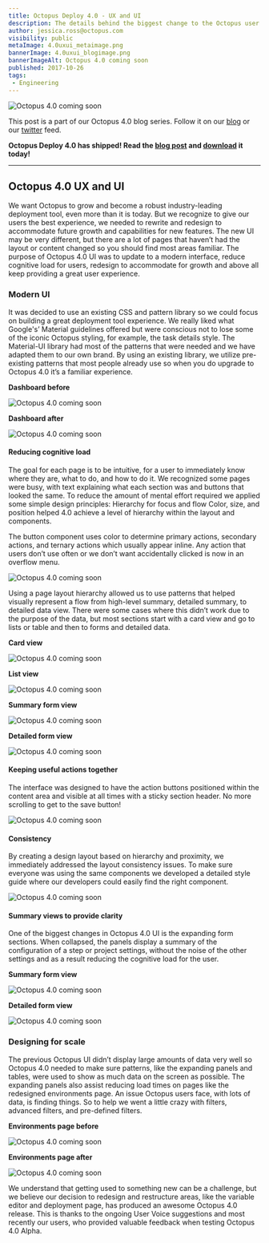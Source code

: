 ```yaml
---
title: Octopus Deploy 4.0 - UX and UI
description: The details behind the biggest change to the Octopus user interface and user experience since it's original launch! 
author: jessica.ross@octopus.com
visibility: public
metaImage: 4.0uxui_metaimage.png
bannerImage: 4.0uxui_blogimage.png
bannerImageAlt: Octopus 4.0 coming soon
published: 2017-10-26
tags:
 - Engineering
---
```


![Octopus 4.0 coming soon](4.0uxui_blogimage.png)

This post is a part of our Octopus 4.0 blog series. Follow it on our [blog](https://octopus.com/blog) or our [twitter](https://twitter.com/octopusdeploy) feed.

**Octopus Deploy 4.0 has shipped! Read the [blog post](/blog/2017-11/octopus-release-4-0.md) and [download](https://octopus.com/downloads) it today!**

---

## Octopus 4.0 UX and UI

We want Octopus to grow and become a robust industry-leading deployment tool, even more than it is today. But we recognize to give our users the best experience, we needed to rewrite and redesign to accommodate future growth and capabilities for new features. The new UI may be very different, but there are a lot of pages that haven’t had the layout or content changed so you should find most areas familiar.
The purpose of Octopus 4.0 UI was to update to a modern interface, reduce cognitive load for users, redesign to accommodate for growth and above all keep providing a great user experience.

### Modern UI

It was decided to use an existing CSS and pattern library so we could focus on building a great deployment tool experience. We really liked what Google's’ Material guidelines offered but were conscious not to lose some of the iconic Octopus styling, for example, the task details style. The Material-UI library had most of the patterns that were needed and we have adapted them to our own brand. By using an existing library, we utilize pre-existing patterns that most people already use so when you do upgrade to Octopus 4.0 it’s a familiar experience.

**Dashboard before**

![Octopus 4.0 coming soon](4.0_dashboard-before_blogimage.png "width=500")

**Dashboard after**

![Octopus 4.0 coming soon](4.0_dashboard-after_blogimage.png "width=500")


#### Reducing cognitive load

The goal for each page is to be intuitive, for a user to immediately know where they are, what to do, and how to do it. We recognized some pages were busy, with text explaining what each section was and buttons that looked the same. To reduce the amount of mental effort required we applied some simple design principles:
Hierarchy for focus and flow
Color, size, and position helped 4.0 achieve a level of hierarchy within the layout and components.

The button component uses color to determine primary actions, secondary actions, and ternary actions which usually appear inline. Any action that users don’t use often or we don’t want accidentally clicked is now in an overflow menu.

![Octopus 4.0 coming soon](4.0_buttons_blogimage.png "width=500")

Using a page layout hierarchy allowed us to use patterns that helped visually represent a flow from high-level summary, detailed summary, to detailed data view. There were some cases where this didn’t work due to the purpose of the data, but most sections start with a card view and go to lists or table and then to forms and detailed data.

**Card view**

![Octopus 4.0 coming soon](4.0_cardview_blogimage.png "width=500")

**List view**

![Octopus 4.0 coming soon](4.0_listview_blogimage.png "width=500")

**Summary form view**

![Octopus 4.0 coming soon](4.0_summaryview_blogimage.png "width=500")

**Detailed form view**

![Octopus 4.0 coming soon](4.0_detailedview_blogimage.png "width=500")


#### Keeping useful actions together

The interface was designed to have the action buttons positioned within the content area and visible at all times with a sticky section header. No more scrolling to get to the save button!

![Octopus 4.0 coming soon](4.0_sticky-header_blogimage.png "width=500")


#### Consistency

By creating a design layout based on hierarchy and proximity, we immediately addressed the layout consistency issues. To make sure everyone was using the same components we developed a detailed style guide where our developers could easily find the right component.

![Octopus 4.0 coming soon](4.0_styleguide_blogimage.png "width=500")


#### Summary views to provide clarity

One of the biggest changes in Octopus 4.0 UI is the expanding form sections. When collapsed, the panels display a summary of the configuration of a step or project settings, without the noise of the other settings and as a result reducing the cognitive load for the user.

**Summary form view**

![Octopus 4.0 coming soon](4.0_summary-view_blogimage.png "width=500")

**Detailed form view**

![Octopus 4.0 coming soon](4.0_detailed-view_blogimage.png "width=500")


### Designing for scale

The previous Octopus UI didn’t display large amounts of data very well so Octopus 4.0 needed to make sure patterns, like the expanding panels and tables, were used to show as much data on the screen as possible. The expanding panels also assist reducing load times on pages like the redesigned environments page. An issue Octopus users face, with lots of data, is finding things. So to help we went a little crazy with filters, advanced filters, and pre-defined filters.

**Environments page before**

![Octopus 4.0 coming soon](4.0_environments-before_blogimage.png "width=500")

**Environments page after**

![Octopus 4.0 coming soon](4.0_environments-after_blogimage.png "width=500")


We understand that getting used to something new can be a challenge, but we believe our decision to redesign and restructure areas, like the variable editor and deployment page, has produced an awesome Octopus 4.0 release. This is thanks to the ongoing User Voice suggestions and most recently our users, who provided valuable feedback when testing Octopus 4.0 Alpha.
